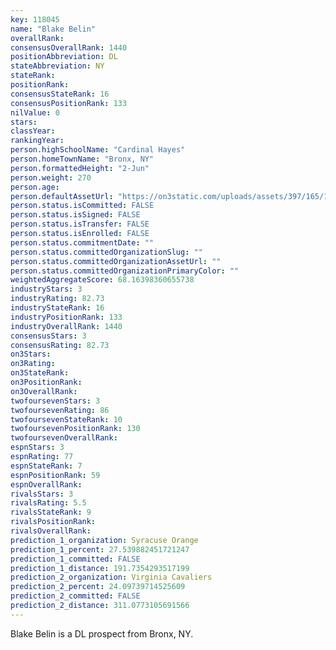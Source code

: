 ```yaml
---
key: 118045
name: "Blake Belin"
overallRank: 
consensusOverallRank: 1440
positionAbbreviation: DL
stateAbbreviation: NY
stateRank: 
positionRank: 
consensusStateRank: 16
consensusPositionRank: 133
nilValue: 0
stars: 
classYear: 
rankingYear: 
person.highSchoolName: "Cardinal Hayes"
person.homeTownName: "Bronx, NY"
person.formattedHeight: "2-Jun"
person.weight: 270
person.age: 
person.defaultAssetUrl: "https://on3static.com/uploads/assets/397/165/165397.png"
person.status.isCommitted: FALSE
person.status.isSigned: FALSE
person.status.isTransfer: FALSE
person.status.isEnrolled: FALSE
person.status.commitmentDate: ""
person.status.committedOrganizationSlug: ""
person.status.committedOrganizationAssetUrl: ""
person.status.committedOrganizationPrimaryColor: ""
weightedAggregateScore: 68.16398360655738
industryStars: 3
industryRating: 82.73
industryStateRank: 16
industryPositionRank: 133
industryOverallRank: 1440
consensusStars: 3
consensusRating: 82.73
on3Stars: 
on3Rating: 
on3StateRank: 
on3PositionRank: 
on3OverallRank: 
twofoursevenStars: 3
twofoursevenRating: 86
twofoursevenStateRank: 10
twofoursevenPositionRank: 130
twofoursevenOverallRank: 
espnStars: 3
espnRating: 77
espnStateRank: 7
espnPositionRank: 59
espnOverallRank: 
rivalsStars: 3
rivalsRating: 5.5
rivalsStateRank: 9
rivalsPositionRank: 
rivalsOverallRank: 
prediction_1_organization: Syracuse Orange
prediction_1_percent: 27.539882451721247
prediction_1_committed: FALSE
prediction_1_distance: 191.7354293517199
prediction_2_organization: Virginia Cavaliers
prediction_2_percent: 24.09739714525609
prediction_2_committed: FALSE
prediction_2_distance: 311.0773105691566
---
```

Blake Belin is a DL prospect from Bronx, NY.